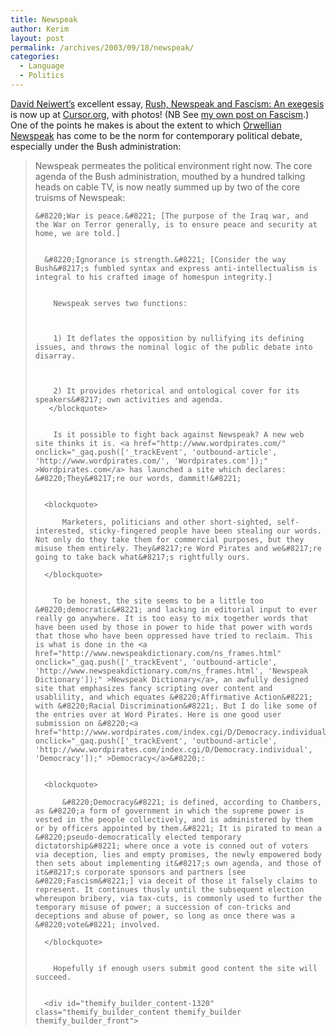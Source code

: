 ```yaml
---
title: Newspeak
author: Kerim
layout: post
permalink: /archives/2003/09/18/newspeak/
categories:
  - Language
  - Politics
---
```

<a href="http://dneiwert.blogspot.com/" onclick="_gaq.push(['_trackEvent', 'outbound-article', 'http://dneiwert.blogspot.com/', 'David Neiwert&#8217;s']);" >David Neiwert&#8217;s</a> excellent essay, <a href="http://www.cursor.org/stories/fascismintroduction.php" onclick="_gaq.push(['_trackEvent', 'outbound-article', 'http://www.cursor.org/stories/fascismintroduction.php', 'Rush, Newspeak and Fascism: An exegesis']);" >Rush, Newspeak and Fascism: An exegesis</a> is now up at <a href="http://www.cursor.org/" onclick="_gaq.push(['_trackEvent', 'outbound-article', 'http://www.cursor.org/', 'Cursor.org']);" >Cursor.org</a>, with photos! (NB See <a href="http://test.oxus.net/archives/000026.html" onclick="_gaq.push(['_trackEvent', 'outbound-article', 'http://test.oxus.net/archives/000026.html', 'my own post on Fascism']);" >my own post on Fascism</a>.) One of the points he makes is about the extent to which <a href="http://www.wikipedia.org/wiki/Newspeak" onclick="_gaq.push(['_trackEvent', 'outbound-article', 'http://www.wikipedia.org/wiki/Newspeak', 'Orwellian Newspeak']);" >Orwellian Newspeak</a> has come to be the norm for contemporary political debate, especially under the Bush administration:


>   Newspeak permeates the political environment right now. The core agenda of the Bush administration, mouthed by a hundred talking heads on cable TV, is now neatly summed up by two of the core truisms of Newspeak: 
>   
>   
>     &#8220;War is peace.&#8221; [The purpose of the Iraq war, and the War on Terror generally, is to ensure peace and security at home, we are told.] 
>     
>     
>       &#8220;Ignorance is strength.&#8221; [Consider the way Bush&#8217;s fumbled syntax and express anti-intellectualism is integral to his crafted image of homespun integrity.] 
>       
>       
>         Newspeak serves two functions:
>       
>       
>       
>         1) It deflates the opposition by nullifying its defining issues, and throws the nominal logic of the public debate into disarray.
>       
>       
>       
>         2) It provides rhetorical and ontological cover for its speakers&#8217; own activities and agenda.
>        </blockquote> 
>       
>       
>         Is it possible to fight back against Newspeak? A new web site thinks it is. <a href="http://www.wordpirates.com/" onclick="_gaq.push(['_trackEvent', 'outbound-article', 'http://www.wordpirates.com/', 'Wordpirates.com']);" >Wordpirates.com</a> has launched a site which declares: &#8220;They&#8217;re our words, dammit!&#8221;
>       
>       
>       <blockquote>
>         
>           Marketers, politicians and other short-sighted, self-interested, sticky-fingered people have been stealing our words. Not only do they take them for commercial purposes, but they misuse them entirely. They&#8217;re Word Pirates and we&#8217;re going to take back what&#8217;s rightfully ours.
>         
>       </blockquote>
>       
>       
>         To be honest, the site seems to be a little too &#8220;democratic&#8221; and lacking in editorial input to ever really go anywhere. It is too easy to mix together words that have been used by those in power to hide that power with words that those who have been oppressed have tried to reclaim. This is what is done in the <a href="http://www.newspeakdictionary.com/ns_frames.html" onclick="_gaq.push(['_trackEvent', 'outbound-article', 'http://www.newspeakdictionary.com/ns_frames.html', 'Newspeak Dictionary']);" >Newspeak Dictionary</a>, an awfully designed site that emphasizes fancy scripting over content and usablility, and which equates &#8220;Affirmative Action&#8221; with &#8220;Racial Discrimination&#8221;. But I do like some of the entries over at Word Pirates. Here is one good user submission on &#8220;<a href="http://www.wordpirates.com/index.cgi/D/Democracy.individual" onclick="_gaq.push(['_trackEvent', 'outbound-article', 'http://www.wordpirates.com/index.cgi/D/Democracy.individual', 'Democracy']);" >Democracy</a>&#8220;:
>       
>       
>       <blockquote>
>         
>           &#8220;Democracy&#8221; is defined, according to Chambers, as &#8220;a form of government in which the supreme power is vested in the people collectively, and is administered by them or by officers appointed by them.&#8221; It is pirated to mean a &#8220;pseudo-democratically elected temporary dictatorship&#8221; where once a vote is conned out of voters via deception, lies and empty promises, the newly empowered body then sets about implementing it&#8217;s own agenda, and those of it&#8217;s corporate sponsors and partners [see &#8220;Fascism&#8221;] via deceit of those it falsely claims to represent. It continues thusly until the subsequent election whereupon bribery, via tax-cuts, is commonly used to further the temporary misuse of power; a succession of con-tricks and deceptions and abuse of power, so long as once there was a &#8220;vote&#8221; involved.
>         
>       </blockquote>
>       
>       
>         Hopefully if enough users submit good content the site will succeed.
>       
>       
>       <div id="themify_builder_content-1320" class="themify_builder_content themify_builder themify_builder_front">
>
>       
>       
>      